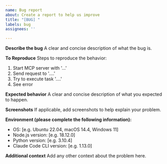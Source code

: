 ```yaml
---
name: Bug report
about: Create a report to help us improve
title: "[BUG] "
labels: bug
assignees: ''

---
```


**Describe the bug**
A clear and concise description of what the bug is.

**To Reproduce**
Steps to reproduce the behavior:
1. Start MCP server with '...'
2. Send request to '....'
3. Try to execute task '....'
4. See error

**Expected behavior**
A clear and concise description of what you expected to happen.

**Screenshots**
If applicable, add screenshots to help explain your problem.

**Environment (please complete the following information):**
 - OS: [e.g. Ubuntu 22.04, macOS 14.4, Windows 11]
 - Node.js version: [e.g. 18.12.0]
 - Python version: [e.g. 3.10.4]
 - Claude Code CLI version: [e.g. 1.13.0]

**Additional context**
Add any other context about the problem here.